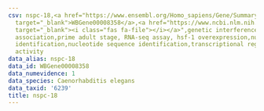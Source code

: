```yaml
---
csv: nspc-18,<a href="https://www.ensembl.org/Homo_sapiens/Gene/Summary?db=core;g=WBGene00008358"
  target="_blank">WBGene00008358</a>,<a href="https://www.ncbi.nlm.nih.gov/pubmed/30894454"
  target="_blank"><i class="fas fa-file"></i></a>",genetic interference,functional
  association,prime adult stage, RNA-seq assay, hsf-1 overexpression,nucleotide sequence
  identification,nucleotide sequence identification,transcriptional regulation,up-regulates
  activity
data_alias: nspc-18
data_id: WBGene00008358
data_numevidence: 1
data_species: Caenorhabditis elegans
data_taxid: '6239'
title: nspc-18
---
```

